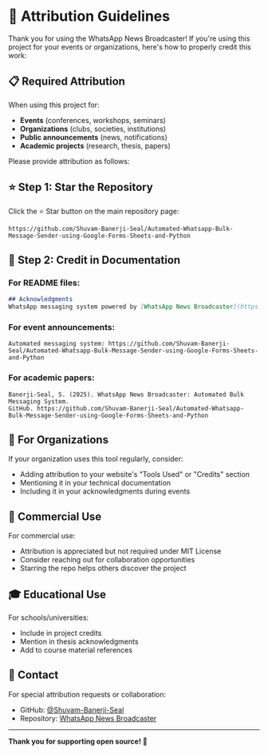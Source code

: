 # 🙏 Attribution Guidelines

Thank you for using the WhatsApp News Broadcaster! If you're using this project for your events or organizations, here's how to properly credit this work:

## 📋 Required Attribution

When using this project for:
- **Events** (conferences, workshops, seminars)
- **Organizations** (clubs, societies, institutions)
- **Public announcements** (news, notifications)
- **Academic projects** (research, thesis, papers)

Please provide attribution as follows:

## ⭐ Step 1: Star the Repository
Click the ⭐ Star button on the main repository page:
```
https://github.com/Shuvam-Banerji-Seal/Automated-Whatsapp-Bulk-Message-Sender-using-Google-Forms-Sheets-and-Python
```

## 📝 Step 2: Credit in Documentation

### For README files:
```markdown
## Acknowledgments
WhatsApp messaging system powered by [WhatsApp News Broadcaster](https://github.com/Shuvam-Banerji-Seal/Automated-Whatsapp-Bulk-Message-Sender-using-Google-Forms-Sheets-and-Python) by [@Shuvam-Banerji-Seal](https://github.com/Shuvam-Banerji-Seal)
```

### For event announcements:
```
Automated messaging system: https://github.com/Shuvam-Banerji-Seal/Automated-Whatsapp-Bulk-Message-Sender-using-Google-Forms-Sheets-and-Python
```

### For academic papers:
```
Banerji-Seal, S. (2025). WhatsApp News Broadcaster: Automated Bulk Messaging System. 
GitHub. https://github.com/Shuvam-Banerji-Seal/Automated-Whatsapp-Bulk-Message-Sender-using-Google-Forms-Sheets-and-Python
```

## 🏢 For Organizations

If your organization uses this tool regularly, consider:
- Adding attribution to your website's "Tools Used" or "Credits" section
- Mentioning it in your technical documentation
- Including it in your acknowledgments during events

## 💼 Commercial Use

For commercial use:
- Attribution is appreciated but not required under MIT License
- Consider reaching out for collaboration opportunities
- Starring the repo helps others discover the project

## 🎓 Educational Use

For schools/universities:
- Include in project credits
- Mention in thesis acknowledgments
- Add to course material references

## 📧 Contact

For special attribution requests or collaboration:
- GitHub: [@Shuvam-Banerji-Seal](https://github.com/Shuvam-Banerji-Seal)
- Repository: [WhatsApp News Broadcaster](https://github.com/Shuvam-Banerji-Seal/Automated-Whatsapp-Bulk-Message-Sender-using-Google-Forms-Sheets-and-Python)

---

**Thank you for supporting open source! 🚀**